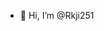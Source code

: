 - 👋 Hi, I’m @Rkji251
<!---
Rkji251/Rkji251 is a ✨ special ✨ repository because its `README.md` (this file) appears on your GitHub profile.
You can click the Preview link to take a look at your changes.
--->
